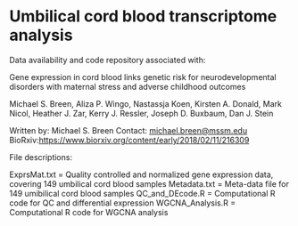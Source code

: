 # Umbilical cord blood transcriptome analysis

Data availability and code repository associated with:

Gene expression in cord blood links genetic risk for neurodevelopmental disorders with maternal stress and adverse childhood outcomes

Michael S. Breen, Aliza P. Wingo, Nastassja Koen, Kirsten A. Donald, Mark Nicol, Heather J. Zar, Kerry J. Ressler, Joseph D. Buxbaum, Dan J. Stein

Written by: Michael S. Breen
Contact: michael.breen@mssm.edu
BioRxiv:https://www.biorxiv.org/content/early/2018/02/11/216309


File descriptions: 

ExprsMat.txt     = Quality controlled and normalized gene expression data, covering 149 umbilical cord blood samples
Metadata.txt     = Meta-data file for 149 umibilical cord blood samples
QC_and_DEcode.R  = Computational R code for QC and differential expression
WGCNA_Analysis.R = Computational R code for WGCNA analysis
